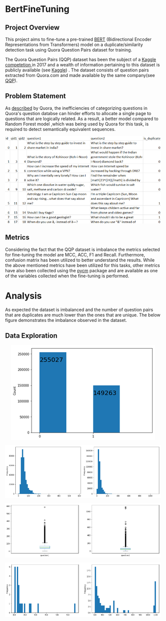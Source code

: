 # BertFineTuning

## Project Overview
This project aims to fine-tune a pre-trained <a href="https://arxiv.org/pdf/1810.04805.pdf">BERT</a> (Bidirectional Encoder Representations from Transformers) model on a duplicate/similarity detection task using Quora Question Pairs dataset for training. 

The Quora Question Pairs (QQP) dataset has been the subject of a <a href="https://www.kaggle.com/c/quora-question-pairs">Kaggle competetion </a> in 2017 and a wealth of information pertaining to this dataset is publicly available (see <a href="https://www.kaggle.com/c/quora-question-pairs/notebooks">Kaggle</a>) . The dataset consists of question pairs extracted from Quora.com and made available by the same company(see <a href="https://www.quora.com/q/quoradata/First-Quora-Dataset-Release-Question-Pairs">QQP</a>).


## Problem Statement

As <a href="https://www.quora.com/q/quoradata/First-Quora-Dataset-Release-Question-Pairs">described</a> by Quora, the inefficiencies of categorizing questions in Quora's question databse can hinder efforts to allocate a single page to questions that are logically related. As a result, a better model compared to Random Forest model ,which was being used by Quora for this task, is required to detect semantically equivalent sequences.

<p align="center">
<img src="../images/dataset.png"></img>
</p>

## Metrics
Considering the fact that the QQP dataset is imbalance the metrics selected for fine-tuning the model are MCC, ACC, F1 and Recall. Furthermore, confusion matrix has been utilized to better understand the results. While the above mentioned metrics have been utilized for this tasks, other metrics have also been collected using the <a href="https://github.com/sepandhaghighi/pycm">pycm</a> package and are available as one of the variables collected when the fine-tuning is performed.


# Analysis
As expected the dataset is imbalanced and the number of question pairs that are duplicates are much lower than the ones that are unique. The below figure demonstrates the imbalance observed in the dataset.
## Data Exploration
<p align="center">
<img src="../images/bar_duplication.png"></img>
</p>

<p align="center">
<img src="../images/hist_duplication.png"></img>
</p>

<p align="center">
<img src="../images/box_duplication.png"></img>
</p>

<p align="center">
<img src="../images/hist_duplication_300.png"></img>
</p>
